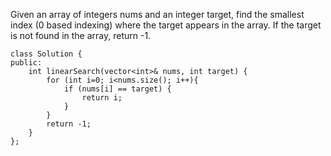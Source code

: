 Given an array of integers nums and an integer target, find the smallest index (0 based indexing) where the target appears in the array. If the target is not found in the array, return -1.


```
class Solution {
public:
    int linearSearch(vector<int>& nums, int target) {
        for (int i=0; i<nums.size(); i++){
            if (nums[i] == target) {
                return i;
            }
        }
        return -1;
    }
};
```